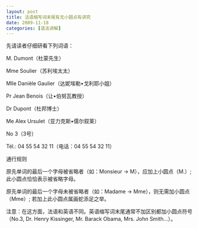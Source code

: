 ```yaml
---
layout: post
title: 法语缩写词末尾有无小圆点有讲究
date: 2009-11-18
categories: [语法讲解]  
---
```


先请读者仔细研看下列词语：

M. Dumont（杜蒙先生）

Mme Soulier（苏利埃太太）

Mlle Danièle Gaulier（达妮埃勒•戈利耶小姐）

Pr Jean Benois（让•伯努瓦教授）

Dr Dupont（杜邦博士）

Me Alex Ursulet（亚力克斯•儒尔叙莱）

No 3（3号）

Tél.: 04 55 54 32 11（电话：04 55 54 32 11）

通行规则

原先单词的最后一个字母被省略者（如：Monsieur → M），应加上小圆点（M.）; 此小圆点恰恰表示被省略字母。

原先单词的最后一个字母未被省略者（如：Madame → Mme），则无需加小圆点（Mme）; 若加上此小圆点属画蛇添足之举。

注意：在这方面，法语和英语不同。英语缩写词末尾通常不加区别都加小圆点符号（No.3, Dr. Henry Kissinger, Mr. Barack Obama, Mrs. John Smith...）。
